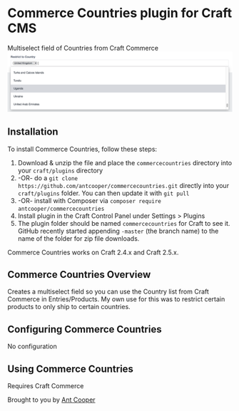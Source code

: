# Commerce Countries plugin for Craft CMS

Multiselect field of Countries from Craft Commerce
![Screenshot](/screenshot.png)

## Installation

To install Commerce Countries, follow these steps:

1. Download & unzip the file and place the `commercecountries` directory into your `craft/plugins` directory
2.  -OR- do a `git clone https://github.com/antcooper/commercecountries.git` directly into your `craft/plugins` folder.  You can then update it with `git pull`
3.  -OR- install with Composer via `composer require antcooper/commercecountries`
4. Install plugin in the Craft Control Panel under Settings > Plugins
5. The plugin folder should be named `commercecountries` for Craft to see it.  GitHub recently started appending `-master` (the branch name) to the name of the folder for zip file downloads.

Commerce Countries works on Craft 2.4.x and Craft 2.5.x.

## Commerce Countries Overview

Creates a multiselect field so you can use the Country list from Craft Commerce in Entries/Products. My own use for this 
was to restrict certain products to only ship to certain countries.

## Configuring Commerce Countries

No configuration

## Using Commerce Countries

Requires Craft Commerce

Brought to you by [Ant Cooper](http://antcooper.com)
